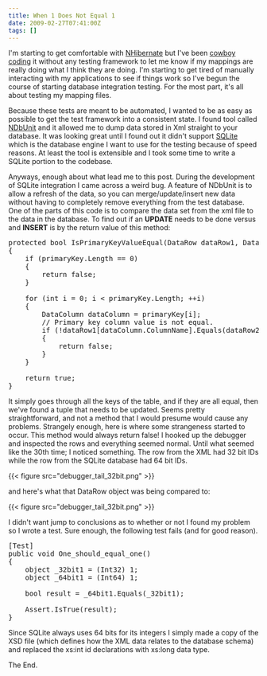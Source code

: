 ```yaml
---
title: When 1 Does Not Equal 1
date: 2009-02-27T07:41:00Z
tags: []
---
```



I'm starting to get comfortable with [NHibernate](http://nhforge.org/Default.aspx) but I've been [cowboy coding](http://en.wikipedia.org/wiki/Cowboy_coding) it without any testing framework to let me know if my mappings are really doing what I think they are doing. I'm starting to get tired of manually interacting with my applications to see if things work so I've begun the course of starting database integration testing. For the most part, it's all about testing my mapping files.

Because these tests are meant to be automated, I wanted to be as easy as possible to get the test framework into a consistent state. I found tool called [NDbUnit](http://code.google.com/p/ndbunit/) and it allowed me to dump data stored in Xml straight to your database. It was looking great until I found out it didn't support [SQLite](http://www.sqlite.org/) which is the database engine I want to use for the testing because of speed reasons. At least the tool is extensible and I took some time to write a SQLite portion to the codebase.

Anyways, enough about what lead me to this post. During the development of SQLite integration I came across a weird bug. A feature of NDbUnit is to allow a refresh of the data, so you can merge/update/insert new data without having to completely remove everything from the test database. One of the parts of this code is to compare the data set from the xml file to the data in the database. To find out if an **UPDATE** needs to be done versus and **INSERT** is by the return value of this method:

<pre>
protected bool IsPrimaryKeyValueEqual(DataRow dataRow1, DataRow dataRow2, DataColumn[] primaryKey)
{
    if (primaryKey.Length == 0)
    {
        return false;
    }

    for (int i = 0; i < primaryKey.Length; ++i)
    {
        DataColumn dataColumn = primaryKey[i];
        // Primary key column value is not equal.
        if (!dataRow1[dataColumn.ColumnName].Equals(dataRow2[dataColumn.ColumnName]))
        {
            return false;
        }
    }

    return true;
}
</pre>

It simply goes through all the keys of the table, and if they are all equal, then we've found a tuple that needs to be updated. Seems pretty straightforward, and not a method that I would presume would cause any problems. Strangely enough, here is where some strangeness started to occur. This method would always return false! I hooked up the debugger and inspected the rows and everything seemed normal. Until what seemed like the 30th time; I noticed something. The row from the XML had 32 bit IDs while the row from the SQLite database had 64 bit IDs.

{{< figure src="debugger_tail_32bit.png" >}}

and here's what that DataRow object was being compared to:

{{< figure src="debugger_tail_32bit.png" >}}

I didn't want jump to conclusions as to whether or not I found my problem so I wrote a test. Sure enough, the following test fails (and for good reason).

<pre>
[Test]
public void One_should_equal_one()
{
    object _32bit1 = (Int32) 1;
    object _64bit1 = (Int64) 1;

    bool result = _64bit1.Equals(_32bit1);
    
    Assert.IsTrue(result);
}
</pre>

Since SQLite always uses 64 bits for its integers I simply made a copy of the XSD file (which defines how the XML data relates to the database schema) and replaced the xs:int id declarations with xs:long data type.

The End.


